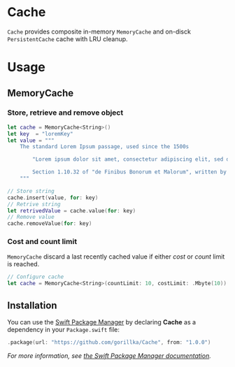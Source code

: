 # Cache

`Cache` provides composite in-memory `MemoryCache` and on-disck `PersistentCache` cache with LRU cleanup.

# Usage
## MemoryCache
### Store, retrieve and remove object
```swift
let cache = MemoryCache<String>()
let key  = "loremKey"
let value = """
    The standard Lorem Ipsum passage, used since the 1500s

        "Lorem ipsum dolor sit amet, consectetur adipiscing elit, sed do eiusmod tempor incididunt ut labore et dolore magna aliqua. Ut enim ad minim veniam, quis nostrud exercitation ullamco laboris nisi ut aliquip ex ea commodo consequat. Duis aute irure dolor in reprehenderit in voluptate velit esse cillum dolore eu fugiat nulla pariatur. Excepteur sint occaecat cupidatat non proident, sunt in culpa qui officia deserunt mollit anim id est laborum."

        Section 1.10.32 of "de Finibus Bonorum et Malorum", written by Cicero in 45 BC
    """

// Store string
cache.insert(value, for: key)
// Retrive string
let retrivedValue = cache.value(for: key)
// Remove value
cache.removeValue(for: key)
```

### Cost and count limit
`MemoryCache` discard a last recently cached value if either *cost* or *count* limit is reached.
```swift
// Configure cache
let cache = MemoryCache<String>(countLimit: 10, costLimit: .Mbyte(10))
```


## Installation

You can use the [Swift Package Manager](https://github.com/apple/swift-package-manager) by declaring **Cache** as a dependency in your `Package.swift` file:

```swift
.package(url: "https://github.com/gorillka/Cache", from: "1.0.0")
```

*For more information, see [the Swift Package Manager documentation](https://github.com/apple/swift-package-manager/tree/master/Documentation).*
